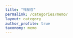 ```yaml
---
title: "메모장"
permalink: /categories/memo/
layout: category
author_profile: true
taxonomy: memo
---
```

